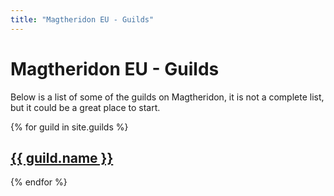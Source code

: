 ```yaml
---
title: "Magtheridon EU - Guilds"
---
```


# Magtheridon EU - Guilds

Below is a list of some of the guilds on Magtheridon, it is not a complete list, but it could be a great place to start.

{% for guild in site.guilds %}
<article class="guild">
  <h1><a href="{{ guild.website }}">{{ guild.name }}</a></h1>
</article>
{% endfor %}

